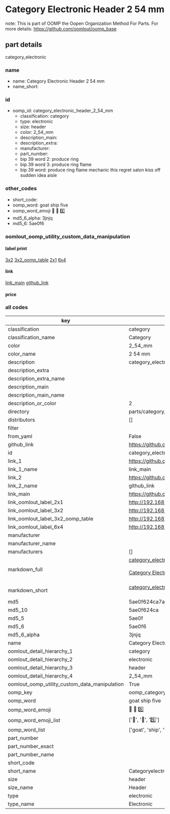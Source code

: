 # Category Electronic Header 2 54 mm  

note: This is part of OOMP the Oopen Organization Method For Parts. For more details: https://github.com/oomlout/oomp_base

##  part details



category_electronic

### name
* name: Category Electronic Header 2 54 mm
* name_short: 
### id
* oomp_id: category_electronic_header_2_54_mm
  * classification: category
  * type: electronic
  * size: header
  * color: 2_54_mm
  * description_main: 
  * description_extra: 
  * manufacturer: 
  * part_number: 
  * bip 39 word 2: produce ring
  * bip 39 word 3: produce ring flame
  * bip 39 word: produce ring flame mechanic this regret salon kiss off sudden idea aisle

### other_codes
* short_code: 
* oomp_word: goat ship five
* oomp_word_emoji :goat: :ship: :five:
* md5_6_alpha: 3jnjq
* md5_6: 5ae0f6






### oomlout_oomp_utility_custom_data_manipulation
#### label print
[3x2](http://192.168.1.245:1112/?label=oomp%203jnjq)
[3x2_oomp_table](http://192.168.1.107:1112/?label=oomp%203jnjq)
[2x1](http://192.168.1.242:1112/?label=oomp%203jnjq)
[6x4](http://192.168.1.55:1112/?label=oomp%203jnjq)    

#### link

[link_main](https://github.com/oomlout/oomlout_oomp_current_version_messy/tree/main/parts/category_electronic_header_2_54_mm) [github_link](https://github.com/oomlout/oomlout_oomp_part_src/tree/main/parts/category_electronic_header_2_54_mm)                             

#### price







### all codes 
| key | value |  
| --- | --- |  
| classification | category |  
| classification_name | Category |  
| color | 2_54_mm |  
| color_name | 2 54 mm |  
| description | category_electronic |  
| description_extra |  |  
| description_extra_name |  |  
| description_main |  |  
| description_main_name |  |  
| description_or_color | 2  |  
| directory | parts/category_electronic_header_2_54_mm |  
| distributors | [] |  
| filter |  |  
| from_yaml | False |  
| github_link | https://github.com/oomlout/oomlout_oomp_part_src/tree/main/parts/category_electronic_header_2_54_mm |  
| id | category_electronic_header_2_54_mm |  
| link_1 | https://github.com/oomlout/oomlout_oomp_current_version_messy/tree/main/parts/category_electronic_header_2_54_mm |  
| link_1_name | link_main |  
| link_2 | https://github.com/oomlout/oomlout_oomp_part_src/tree/main/parts/category_electronic_header_2_54_mm |  
| link_2_name | github_link |  
| link_main | https://github.com/oomlout/oomlout_oomp_current_version_messy/tree/main/parts/category_electronic_header_2_54_mm |  
| link_oomlout_label_2x1 | http://192.168.1.242:1112/?label=oomp%203jnjq |  
| link_oomlout_label_3x2 | http://192.168.1.245:1112/?label=oomp%203jnjq |  
| link_oomlout_label_3x2_oomp_table | http://192.168.1.107:1112/?label=oomp%203jnjq |  
| link_oomlout_label_6x4 | http://192.168.1.55:1112/?label=oomp%203jnjq |  
| manufacturer |  |  
| manufacturer_name |  |  
| manufacturers | [] |  
| markdown_full | [category_electronic_header_2_54_mm](https://github.com/oomlout/oomlout_oomp_current_version_messy/tree/main/parts/category_electronic_header_2_54_mm)<br>[](https://github.com/oomlout/oomlout_oomp_current_version_messy/tree/main/parts/category_electronic_header_2_54_mm)<br>[Category Electronic Header 2 54 Mm](https://github.com/oomlout/oomlout_oomp_current_version_messy/tree/main/parts/category_electronic_header_2_54_mm)<br><br> |  
| markdown_short | [category_electronic_header_2_54_mm](https://github.com/oomlout/oomlout_oomp_current_version_messy/tree/main/parts/category_electronic_header_2_54_mm)<br><br> |  
| md5 | 5ae0f624ca7ad7d2d2f068a2b0ae855d |  
| md5_10 | 5ae0f624ca |  
| md5_5 | 5ae0f |  
| md5_6 | 5ae0f6 |  
| md5_6_alpha | 3jnjq |  
| name | Category Electronic Header 2 54 mm |  
| oomlout_detail_hierarchy_1 | category |  
| oomlout_detail_hierarchy_2 | electronic |  
| oomlout_detail_hierarchy_3 | header |  
| oomlout_detail_hierarchy_4 | 2_54_mm |  
| oomlout_oomp_utility_custom_data_manipulation | True |  
| oomp_key | oomp_category_electronic_header_2_54_mm |  
| oomp_word | goat ship five |  
| oomp_word_emoji | :goat: :ship: :five: |  
| oomp_word_emoji_list | [':goat:', ':ship:', ':five:'] |  
| oomp_word_list | ['goat', 'ship', 'five'] |  
| part_number |  |  
| part_number_exact |  |  
| part_number_name |  |  
| short_code |  |  
| short_name | Categoryelectronic |  
| size | header |  
| size_name | Header |  
| type | electronic |  
| type_name | Electronic |  
